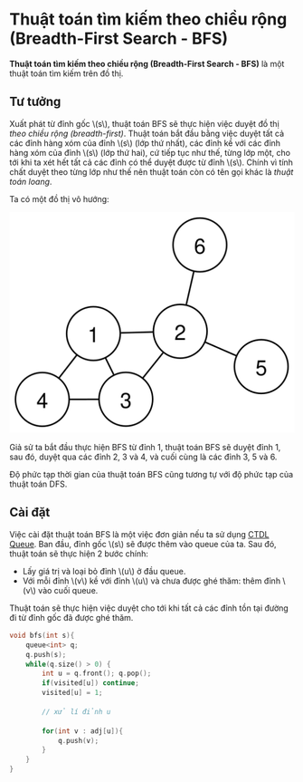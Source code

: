 # Thuật toán tìm kiếm theo chiều rộng (Breadth-First Search - BFS)

**Thuật toán tìm kiếm theo chiều rộng (Breadth-First Search - BFS)** là một thuật toán tìm kiếm trên đồ thị.

## Tư tưởng

Xuất phát từ đỉnh gốc \\(s\\), thuật toán BFS sẽ thực hiện việc duyệt đồ thị *theo chiều rộng (breadth-first)*. Thuật toán bắt đầu bằng việc duyệt tất cả các đỉnh hàng xóm của đỉnh \\(s\\) (lớp thứ nhất), các đỉnh kề với các đỉnh hàng xóm của đỉnh \\(s\\) (lớp thứ hai), cứ tiếp tục như thế, từng lớp một, cho tới khi ta xét hết tất cả các đỉnh có thể duyệt được từ đỉnh \\(s\\). Chính vì tính chất duyệt theo từng lớp như thế nên thuật toán còn có tên gọi khác là *thuật toán loang*.

Ta có một đồ thị vô hướng:

<center>
<img src="../images/simple_graph.svg" alt="Đơn đồ thị"/>
</center>

Giả sử ta bắt đầu thực hiện BFS từ đỉnh 1, thuật toán BFS sẽ duyệt đỉnh 1, sau đó, duyệt qua các đỉnh 2, 3 và 4, và cuối cùng là các đỉnh 3, 5 và 6.

Độ phức tạp thời gian của thuật toán BFS cũng tương tự với độ phức tạp của thuật toán DFS.

## Cài đặt

Việc cài đặt thuật toán BFS là một việc đơn giản nếu ta sử dụng [CTDL Queue](../data-structures/queue.md). Ban đầu, đỉnh gốc \\(s\\) sẽ được thêm vào queue của ta. Sau đó, thuật toán sẽ thực hiện 2 bước chính:
- Lấy giá trị và loại bỏ đỉnh \\(u\\) ở đầu queue.
- Với mỗi đỉnh \\(v\\) kề với đỉnh \\(u\\) và chưa được ghé thăm: thêm đỉnh \\(v\\) vào cuối queue.

Thuật toán sẽ thực hiện việc duyệt cho tới khi tất cả các đỉnh tồn tại đường đi từ đỉnh gốc đã được ghé thăm.

```C++
void bfs(int s){
	queue<int> q;
	q.push(s);
	while(q.size() > 0) {
		int u = q.front(); q.pop();
		if(visited[u]) continue;
		visited[u] = 1;

		// xử lí đỉnh u
		
		for(int v : adj[u]){
			q.push(v);
		}
	}
}
```

